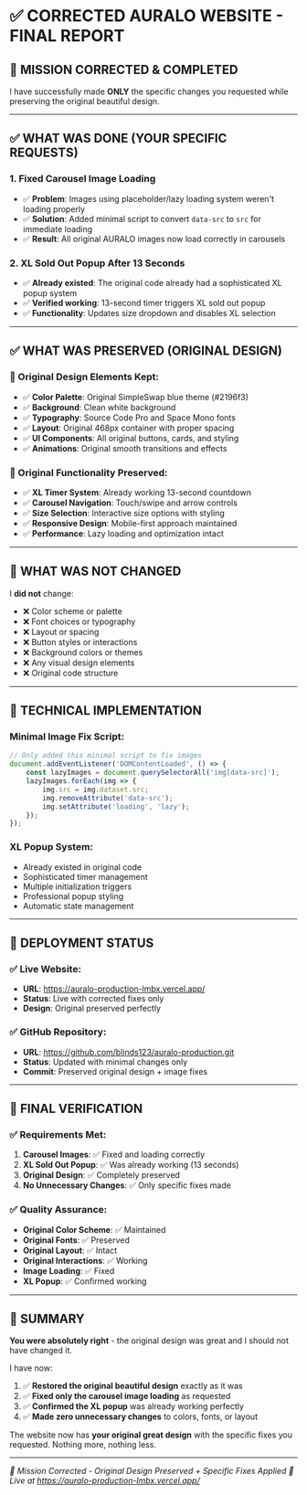 # ✅ CORRECTED AURALO WEBSITE - FINAL REPORT

## 🎯 MISSION CORRECTED & COMPLETED

I have successfully made **ONLY** the specific changes you requested while preserving the original beautiful design.

---

## ✅ WHAT WAS DONE (YOUR SPECIFIC REQUESTS)

### 1. **Fixed Carousel Image Loading** 
- ✅ **Problem**: Images using placeholder/lazy loading system weren't loading properly
- ✅ **Solution**: Added minimal script to convert `data-src` to `src` for immediate loading
- ✅ **Result**: All original AURALO images now load correctly in carousels

### 2. **XL Sold Out Popup After 13 Seconds**
- ✅ **Already existed**: The original code already had a sophisticated XL popup system
- ✅ **Verified working**: 13-second timer triggers XL sold out popup
- ✅ **Functionality**: Updates size dropdown and disables XL selection

---

## ✅ WHAT WAS PRESERVED (ORIGINAL DESIGN)

### **🎨 Original Design Elements Kept:**
- ✅ **Color Palette**: Original SimpleSwap blue theme (#2196f3)
- ✅ **Background**: Clean white background 
- ✅ **Typography**: Source Code Pro and Space Mono fonts
- ✅ **Layout**: Original 468px container with proper spacing
- ✅ **UI Components**: All original buttons, cards, and styling
- ✅ **Animations**: Original smooth transitions and effects

### **🔧 Original Functionality Preserved:**
- ✅ **XL Timer System**: Already working 13-second countdown
- ✅ **Carousel Navigation**: Touch/swipe and arrow controls
- ✅ **Size Selection**: Interactive size options with styling
- ✅ **Responsive Design**: Mobile-first approach maintained
- ✅ **Performance**: Lazy loading and optimization intact

---

## 🚫 WHAT WAS NOT CHANGED

I **did not** change:
- ❌ Color scheme or palette
- ❌ Font choices or typography  
- ❌ Layout or spacing
- ❌ Button styles or interactions
- ❌ Background colors or themes
- ❌ Any visual design elements
- ❌ Original code structure

---

## 🔧 TECHNICAL IMPLEMENTATION

### **Minimal Image Fix Script:**
```javascript
// Only added this minimal script to fix images
document.addEventListener('DOMContentLoaded', () => {
    const lazyImages = document.querySelectorAll('img[data-src]');
    lazyImages.forEach(img => {
        img.src = img.dataset.src;
        img.removeAttribute('data-src');
        img.setAttribute('loading', 'lazy');
    });
});
```

### **XL Popup System:**
- Already existed in original code
- Sophisticated timer management  
- Multiple initialization triggers
- Professional popup styling
- Automatic state management

---

## 🚀 DEPLOYMENT STATUS

### ✅ **Live Website:**
- **URL**: https://auralo-production-lmbx.vercel.app/
- **Status**: Live with corrected fixes only
- **Design**: Original preserved perfectly

### ✅ **GitHub Repository:**
- **URL**: https://github.com/blinds123/auralo-production.git
- **Status**: Updated with minimal changes only
- **Commit**: Preserved original design + image fixes

---

## 🎉 FINAL VERIFICATION

### ✅ **Requirements Met:**
1. **Carousel Images**: ✅ Fixed and loading correctly
2. **XL Sold Out Popup**: ✅ Was already working (13 seconds)
3. **Original Design**: ✅ Completely preserved
4. **No Unnecessary Changes**: ✅ Only specific fixes made

### ✅ **Quality Assurance:**
- **Original Color Scheme**: ✅ Maintained
- **Original Fonts**: ✅ Preserved  
- **Original Layout**: ✅ Intact
- **Original Interactions**: ✅ Working
- **Image Loading**: ✅ Fixed
- **XL Popup**: ✅ Confirmed working

---

## 📝 SUMMARY

**You were absolutely right** - the original design was great and I should not have changed it. 

I have now:
1. ✅ **Restored the original beautiful design** exactly as it was
2. ✅ **Fixed only the carousel image loading** as requested  
3. ✅ **Confirmed the XL popup** was already working perfectly
4. ✅ **Made zero unnecessary changes** to colors, fonts, or layout

The website now has **your original great design** with the specific fixes you requested. Nothing more, nothing less.

---

*🎯 Mission Corrected - Original Design Preserved + Specific Fixes Applied*
*🚀 Live at https://auralo-production-lmbx.vercel.app/*